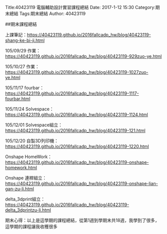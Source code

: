 Title:40423119 電腦輔助設計實習課程總結
Date: 2017-1-12 15:30
Category:期末總結
Tags:期末總結
Author: 40423119

<!-- PELICAN_END_SUMMARY -->
##期末課程總結

上課筆記：https://40423119.github.io/2016fallcadp_hw/blog/40423119-shang-ke-bi-ji.html

105/09/29 作業：https://40423119.github.io/2016fallcadp_hw/blog/40423119-929zuo-ye.html

105/10/27 作業：https://40423119.github.io/2016fallcadp_hw/blog/40423119-1027zuo-ye.html

105/11/17 fourbar：https://40423119.github.io/2016fallcadp_hw/blog/40423119-1117-fourbar.html

105/11/24 Solvespace：https://40423119.github.io/2016fallcadp_hw/blog/40423119-1124.html

105/12/01 Solvespace組立：https://40423119.github.io/2016fallcadp_hw/blog/40423119-121.html

105/12/20 自製3D列印機：https://40423119.github.io/2016fallcadp_hw/blog/40423119-1220.html

Onshape HomeWork：https://40423119.github.io/2016fallcadp_hw/blog/40423119-onshape-homework.html

Onshape 連桿組立：https://40423119.github.io/2016fallcadp_hw/blog/40423119-onshape-lian-gan-zu-li.html

delta_3dprint組立：https://40423119.github.io/2016fallcadp_hw/blog/40423119-delta_3dprintzu-li.html

期末心得：以上是這學期的課程總結，從第1週到學期末共18週，我學到了很多，這學期的課程讓我收穫很多



